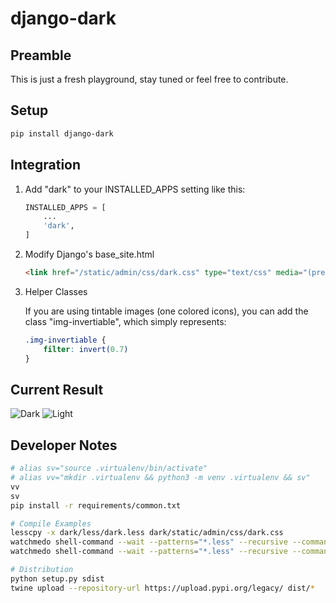 # django-dark


## Preamble

This is just a fresh playground, stay tuned or feel free to contribute.

## Setup

```sh
pip install django-dark

```

## Integration

1) Add "dark" to your INSTALLED_APPS setting like this:

    ```python
    INSTALLED_APPS = [
        ...
        'dark',
    ]
    ```

2) Modify Django's base_site.html

    ```html
    <link href="/static/admin/css/dark.css" type="text/css" media="(prefers-color-scheme: dark)" rel="stylesheet">
    ```

3) Helper Classes

    If you are using tintable images (one colored icons), you can add the class "img-invertiable", which simply represents:

    ```css
    .img-invertiable {
        filter: invert(0.7)
    }
    ```


## Current Result

![Dark](https://github.com/contmp/django-dark/blob/master/demo/dark.png?raw=true)
![Light](https://github.com/contmp/django-dark/blob/master/demo/light.png?raw=true)


## Developer Notes

```sh
# alias sv="source .virtualenv/bin/activate"
# alias vv="mkdir .virtualenv && python3 -m venv .virtualenv && sv"
vv
sv
pip install -r requirements/common.txt

# Compile Examples
lesscpy -x dark/less/dark.less dark/static/admin/css/dark.css
watchmedo shell-command --wait --patterns="*.less" --recursive --command "lesscpy -V -x dark/less/dark.less dark/static/admin/css/dark.css"
watchmedo shell-command --wait --patterns="*.less" --recursive --command "lesscpy -V -x dark/less/dark.less dark/static/admin/css/dark.css && python manage.py collectstatic --noinput"

# Distribution
python setup.py sdist
twine upload --repository-url https://upload.pypi.org/legacy/ dist/*
```
